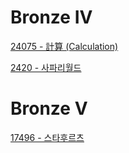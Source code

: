 # Bronze IV

[24075 - 計算 (Calculation)](./24075.md)

[2420 - 사파리월드](./2420.md)

# Bronze V

[17496 - 스타후르츠](./17496.md)
